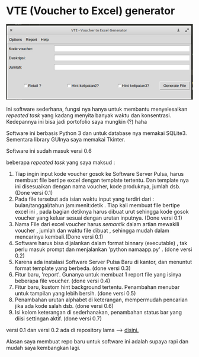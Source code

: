 # VTE (Voucher to Excel) generator

![Skrinsot Aplikasi](screenshot.png)

Ini software sederhana, fungsi nya hanya untuk membantu menyelesaikan _repeated task_ yang kadang menyita banyak waktu dan konsentrasi. Kedepannya ini bisa jadi portofolio saya mungkin (?) haha

Software ini berbasis Python 3 dan untuk database nya memakai SQLite3. Sementara library GUInya saya memakai Tkinter.

Software ini sudah masuk versi 0.6

beberapa _repeated task_ yang saya maksud :
1. Tiap ingin input kode voucher gosok ke Software Server Pulsa, harus membuat file bertipe excel dengan template tertentu. Dan template nya ini disesuaikan dengan nama voucher, kode produknya, jumlah dsb. (Done versi 0.1)
2. Pada file tersebut ada isian waktu input yang terdiri dari : bulan/tanggal/tahun jam:menit:detik . Tiap kali membuat file bertipe excel ini , pada bagian detiknya harus dibuat urut sehingga kode gosok voucher yang keluar sesuai dengan urutan inputnya. (Done versi 0.1)
3. Nama File dari excel voucher harus *semantik* dalam artian mewakili voucher , jumlah dan waktu file dibuat , sehingga mudah dalam mencarinya kembali.(Done versi 0.1)
4. Software harus bisa dijalankan dalam format binnary (executable) , tak perlu masuk prompt dan menjalankan 'python namaapp.py' . (done versi 0.2)
5. Karena ada instalasi Software Server Pulsa Baru di kantor, dan menuntut format template yang berbeda. (done versi 0.3)
6. Fitur baru, 'report'. Gunanya untuk membuat 1 report file yang isinya beberapa file voucher. (done versi 0.4)
7. Fitur baru, kustom hint background tertentu. Penambahan menubar untuk tampilan yang lebih bersih. (done versi 0.5)
8. Penambahan urutan alphabet di keterangan, mempermudah pencarian jika ada kode salah dsb. (done versi 0.6)
9. Isi kolom keterangan di sederhanakan, penambahan status bar yang diisi settingan aktif.  (done versi 0.7)

versi 0.1 dan versi 0.2 ada di repository lama --> [disini.](https://github.com/taufiq33/vte-generator)

Alasan saya membuat repo baru untuk software ini adalah supaya rapi dan mudah saya kembangkan lagi.

